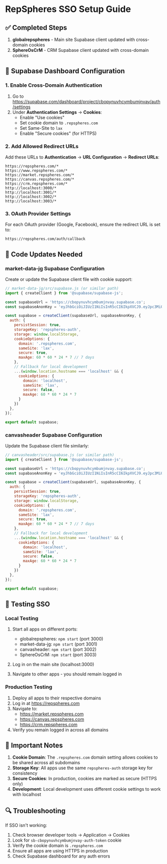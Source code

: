 # RepSpheres SSO Setup Guide

## ✅ Completed Steps

1. **globalrepspheres** - Main site Supabase client updated with cross-domain cookies
2. **SphereOsCrM** - CRM Supabase client updated with cross-domain cookies

## 🔧 Supabase Dashboard Configuration

### 1. Enable Cross-Domain Authentication
1. Go to https://supabase.com/dashboard/project/cbopynuvhcymbumjnvay/auth/settings
2. Under **Authentication Settings** → **Cookies**:
   - Enable "Use cookies"
   - Set cookie domain to `.repspheres.com`
   - Set Same-Site to `lax`
   - Enable "Secure cookies" (for HTTPS)

### 2. Add Allowed Redirect URLs
Add these URLs to **Authentication** → **URL Configuration** → **Redirect URLs**:
```
https://repspheres.com/*
https://www.repspheres.com/*
https://market.repspheres.com/*
https://canvas.repspheres.com/*
https://crm.repspheres.com/*
http://localhost:3000/*
http://localhost:3001/*
http://localhost:3002/*
http://localhost:3003/*
```

### 3. OAuth Provider Settings
For each OAuth provider (Google, Facebook), ensure the redirect URL is set to:
```
https://repspheres.com/auth/callback
```

## 📝 Code Updates Needed

### market-data-jg Supabase Configuration

Create or update the Supabase client file with cookie support:

```javascript
// market-data-jg/src/supabase.js (or similar path)
import { createClient } from '@supabase/supabase-js';

const supabaseUrl = 'https://cbopynuvhcymbumjnvay.supabase.co';
const supabaseAnonKey = 'eyJhbGciOiJIUzI1NiIsInR5cCI6IkpXVCJ9.eyJpc3MiOiJzdXBhYmFzZSIsInJlZiI6ImNib3B5bnV2aGN5bWJ1bWpudmF5Iiwicm9sZSI6ImFub24iLCJpYXQiOjE3NDM5OTUxNzMsImV4cCI6MjA1OTU3MTE3M30.UZElMkoHugIt984RtYWyfrRuv2rB67opQdCrFVPCfzU';

const supabase = createClient(supabaseUrl, supabaseAnonKey, {
  auth: {
    persistSession: true,
    storageKey: 'repspheres-auth',
    storage: window.localStorage,
    cookieOptions: {
      domain: '.repspheres.com',
      sameSite: 'lax',
      secure: true,
      maxAge: 60 * 60 * 24 * 7 // 7 days
    },
    // Fallback for local development
    ...(window.location.hostname === 'localhost' && {
      cookieOptions: {
        domain: 'localhost',
        sameSite: 'lax',
        secure: false,
        maxAge: 60 * 60 * 24 * 7
      }
    })
  },
});

export default supabase;
```

### canvasheader Supabase Configuration

Update the Supabase client file similarly:

```javascript
// canvasheader/src/supabase.js (or similar path)
import { createClient } from '@supabase/supabase-js';

const supabaseUrl = 'https://cbopynuvhcymbumjnvay.supabase.co';
const supabaseAnonKey = 'eyJhbGciOiJIUzI1NiIsInR5cCI6IkpXVCJ9.eyJpc3MiOiJzdXBhYmFzZSIsInJlZiI6ImNib3B5bnV2aGN5bWJ1bWpudmF5Iiwicm9sZSI6ImFub24iLCJpYXQiOjE3NDM5OTUxNzMsImV4cCI6MjA1OTU3MTE3M30.UZElMkoHugIt984RtYWyfrRuv2rB67opQdCrFVPCfzU';

const supabase = createClient(supabaseUrl, supabaseAnonKey, {
  auth: {
    persistSession: true,
    storageKey: 'repspheres-auth',
    storage: window.localStorage,
    cookieOptions: {
      domain: '.repspheres.com',
      sameSite: 'lax',
      secure: true,
      maxAge: 60 * 60 * 24 * 7 // 7 days
    },
    // Fallback for local development
    ...(window.location.hostname === 'localhost' && {
      cookieOptions: {
        domain: 'localhost',
        sameSite: 'lax',
        secure: false,
        maxAge: 60 * 60 * 24 * 7
      }
    })
  },
});

export default supabase;
```

## 🧪 Testing SSO

### Local Testing
1. Start all apps on different ports:
   - globalrepspheres: `npm start` (port 3000)
   - market-data-jg: `npm start` (port 3001)
   - canvasheader: `npm start` (port 3002)
   - SphereOsCrM: `npm start` (port 3003)

2. Log in on the main site (localhost:3000)
3. Navigate to other apps - you should remain logged in

### Production Testing
1. Deploy all apps to their respective domains
2. Log in at https://repspheres.com
3. Navigate to:
   - https://market.repspheres.com
   - https://canvas.repspheres.com
   - https://crm.repspheres.com
4. Verify you remain logged in across all domains

## 🚨 Important Notes

1. **Cookie Domain**: The `.repspheres.com` domain setting allows cookies to be shared across all subdomains
2. **Storage Key**: All apps use the same `repspheres-auth` storage key for consistency
3. **Secure Cookies**: In production, cookies are marked as secure (HTTPS only)
4. **Development**: Local development uses different cookie settings to work with localhost

## 🔍 Troubleshooting

If SSO isn't working:
1. Check browser developer tools → Application → Cookies
2. Look for `sb-cbopynuvhcymbumjnvay-auth-token` cookie
3. Verify the cookie domain is `.repspheres.com`
4. Ensure all apps are using HTTPS in production
5. Check Supabase dashboard for any auth errors